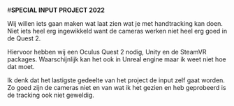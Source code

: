 #**SPECIAL INPUT PROJECT 2022**

Wij willen iets gaan maken wat laat zien wat je met handtracking kan doen. Niet iets heel erg ingewikkeld want de cameras werken niet heel erg goed in de Quest 2.
  
Hiervoor hebben wij een Oculus Quest 2 nodig, Unity en de SteamVR packages. Waarschijnlijk kan het ook in Unreal engine maar ik weet niet hoe dat moet.
  
Ik denk dat het lastigste gedeelte van het project de input zelf gaat worden. Zo goed zijn de cameras niet en van wat ik het gezien en heb geprobeerd is de tracking ook niet geweldig.